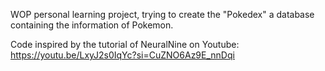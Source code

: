 WOP personal learning project, trying to create the "Pokedex" a database containing the information of Pokemon. 

Code inspired by the tutorial of NeuralNine on Youtube: https://youtu.be/LxyJ2s0IqYc?si=CuZNO6Az9E_nnDqi

